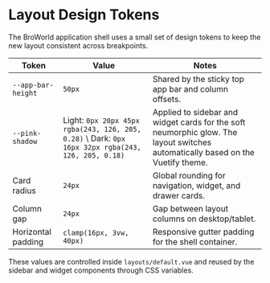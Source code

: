# Layout Design Tokens

The BroWorld application shell uses a small set of design tokens to keep the new layout consistent across breakpoints.

| Token              | Value                                                                                               | Notes                                                                                                                           |
| ------------------ | --------------------------------------------------------------------------------------------------- | ------------------------------------------------------------------------------------------------------------------------------- |
| `--app-bar-height` | `50px`                                                                                              | Shared by the sticky top app bar and column offsets.                                                                            |
| `--pink-shadow`    | Light: `0px 20px 45px rgba(243, 126, 205, 0.28)` \\ Dark: `0px 16px 32px rgba(243, 126, 205, 0.18)` | Applied to sidebar and widget cards for the soft neumorphic glow. The layout switches automatically based on the Vuetify theme. |
| Card radius        | `24px`                                                                                              | Global rounding for navigation, widget, and drawer cards.                                                                       |
| Column gap         | `24px`                                                                                              | Gap between layout columns on desktop/tablet.                                                                                   |
| Horizontal padding | `clamp(16px, 3vw, 40px)`                                                                            | Responsive gutter padding for the shell container.                                                                              |

These values are controlled inside `layouts/default.vue` and reused by the sidebar and widget components through CSS variables.
